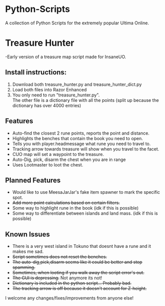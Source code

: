 # Python-Scripts
A collection of Python Scripts for the extremely popular Ultima Online.

# Treasure Hunter
 -Early version of a treasure map script made for InsaneUO.
## Install instructions:
 1. Download both treasure_hunter.py and treasure_hunter_dict.py  
 2. Load both files into Razor Enhanced  
 3. You only need to run "treasure_hunter.py".  
The other file is a dictionary file with all the points (split up because the dictionary has over 4000 entries)  

  
  ## Features
   -  Auto-find the closest 2 rune points, reports the point and distance.
   -  Highlights the benches that contain the book you need to open.
   -  Tells you with player.headmessage what rune you need to travel to.
   -  Tracking arrow towards treasure will show when you travel to the facet.
   -  CUO map will set a waypoint to the treasure.
   -  Auto-Dig, pick, disarm the chest when you are in range
   -  Uses Lootmaster to loot the chest.
## Planned Features
   - Would like to use MeesaJarJar's fake item spawner to mark the specific spot.
   - ~~Add more point calculations based on certain filters.~~
   - Some way to highlight rune in the book (idk if this is possible)
   - Some way to differentiate between islands and land mass. (idk if this is possible)
## Known Issues
   - There is a very west island in Tokuno that doesnt have a rune and it makes me sad.
   - ~~Script sometimes does not reset the benches.~~
   - ~~The auto-dig,pick,disarm seems like it could be better and stop spamming.~~
   - ~~Sometimes, when looting if you walk away the script error's out.~~
   - ~~The GUI is depressing.~~ Not anymore its not!
   - ~~Dictionary is included in the python script... Probably bad.~~
   - ~~The tracking arrow is off because it doesn't account for Z-height.~~


I welcome any changes/fixes/improvements from anyone else!
